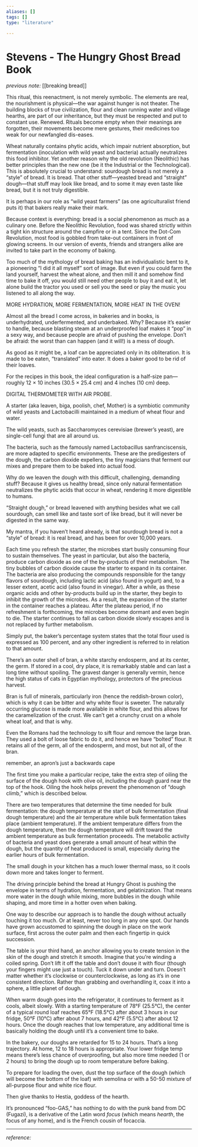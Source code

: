 ```yaml
---
aliases: []
tags: []
type: "literature"

---
```


# Stevens - The Hungry Ghost Bread Book

_previous note:_ [[breaking bread]]

This ritual, this reenactment, is not merely symbolic. The elements are real, the nourishment is physical—the war against hunger is not theater. The building blocks of true civilization, flour and clean running water and village hearths, are part of our inheritance, but they must be respected and put to constant use. Renewed. Rituals become empty when their meanings are forgotten, their movements become mere gestures, their medicines too weak for our newfangled dis-eases.


Wheat naturally contains phytic acids, which impair nutrient absorption, but fermentation (inoculation with wild yeast and bacteria) actually neutralizes this food inhibitor. Yet another reason why the old revolution (Neolithic) has better principles than the new one (be it the Industrial or the Technological). This is absolutely crucial to understand: sourdough bread is not merely a “style” of bread. It is bread. That other stuff—yeasted bread and “straight” dough—that stuff may look like bread, and to some it may even taste like bread, but it is not truly digestible.


It is perhaps in our role as “wild yeast farmers” (as one agriculturalist friend puts it) that bakers really make their mark.


Because context is everything: bread is a social phenomenon as much as a culinary one. Before the Neolithic Revolution, food was shared strictly within a tight kin structure around the campfire or in a tent. Since the Dot-Com Revolution, most food is gobbled from take-out containers in front of glowing screens. In our version of events, friends and strangers alike are invited to take part in the economy of baking.


Too much of the mythology of bread baking has an individualistic bent to it, a pioneering “I did it all myself” sort of image. But even if you could farm the land yourself, harvest the wheat alone, and then mill it and somehow find time to bake it off, you would still need other people to buy it and eat it, let alone build the tractor you used or sell you the seed or play the music you listened to all along the way.


MORE HYDRATION, MORE FERMENTATION, MORE HEAT IN THE OVEN!


Almost all the bread I come across, in bakeries and in books, is underhydrated, underfermented, and underbaked. Why? Because it’s easier to handle, because blasting steam at an underproofed loaf makes it “pop” in a sexy way, and because people are afraid of pushing the envelope. Don’t be afraid: the worst than can happen (and it will!) is a mess of dough.


As good as it might be, a loaf can be appreciated only in its obliteration. It is made to be eaten, “translated” into eater. It does a baker good to be rid of their loaves. 


For the recipes in this book, the ideal configuration is a half-size pan—roughly 12 × 10 inches (30.5 × 25.4 cm) and 4 inches (10 cm) deep.


DIGITAL THERMOMETER WITH AIR PROBE.


A starter (aka leaven, biga, poolish, chef, Mother) is a symbiotic community of wild yeasts and Lactobacilli maintained in a medium of wheat flour and water.


The wild yeasts, such as Saccharomyces cerevisiae (brewer’s yeast), are single-cell fungi that are all around us.


The bacteria, such as the famously named Lactobacillus sanfranciscensis, are more adapted to specific environments. These are the predigesters of the dough, the carbon dioxide expellers, the tiny magicians that ferment our mixes and prepare them to be baked into actual food.


Why do we leaven the dough with this difficult, challenging, demanding stuff? Because it gives us healthy bread, since only natural fermentation neutralizes the phytic acids that occur in wheat, rendering it more digestible to humans.


“Straight dough,” or bread leavened with anything besides what we call sourdough, can smell like and taste sort of like bread, but it will never be digested in the same way.


My mantra, if you haven’t heard already, is that sourdough bread is not a “style” of bread: it is real bread, and has been for over 10,000 years.


Each time you refresh the starter, the microbes start busily consuming flour to sustain themselves. The yeast in particular, but also the bacteria, produce carbon dioxide as one of the by-products of their metabolism. The tiny bubbles of carbon dioxide cause the starter to expand in its container. The bacteria are also producing the compounds responsible for the tangy flavors of sourdough, including lactic acid (also found in yogurt) and, to a lesser extent, acetic acid (also found in vinegar). After a while, as these organic acids and other by-products build up in the starter, they begin to inhibit the growth of the microbes. As a result, the expansion of the starter in the container reaches a plateau. After the plateau period, if no refreshment is forthcoming, the microbes become dormant and even begin to die. The starter continues to fall as carbon dioxide slowly escapes and is not replaced by further metabolism.


Simply put, the baker’s percentage system states that the total flour used is expressed as 100 percent, and any other ingredient is referred to in relation to that amount.


There’s an outer shell of bran, a white starchy endosperm, and at its center, the germ. If stored in a cool, dry place, it is remarkably stable and can last a long time without spoiling. The gravest danger is generally vermin, hence the high status of cats in Egyptian mythology, protectors of the precious harvest.


Bran is full of minerals, particularly iron (hence the reddish-brown color), which is why it can be bitter and why white flour is sweeter. The naturally occurring glucose is made more available in white flour, and this allows for the caramelization of the crust. We can’t get a crunchy crust on a whole wheat loaf, and that is why.


Even the Romans had the technology to sift flour and remove the large bran. They used a bolt of loose fabric to do it, and hence we have “bolted” flour. It retains all of the germ, all of the endosperm, and most, but not all, of the bran.


remember, an apron’s just a backwards cape


The first time you make a particular recipe, take the extra step of oiling the surface of the dough hook with olive oil, including the dough guard near the top of the hook. Oiling the hook helps prevent the phenomenon of “dough climb,” which is described below.


There are two temperatures that determine the time needed for bulk fermentation: the dough temperature at the start of bulk fermentation (final dough temperature) and the air temperature while bulk fermentation takes place (ambient temperature). If the ambient temperature differs from the dough temperature, then the dough temperature will drift toward the ambient temperature as bulk fermentation proceeds. The metabolic activity of bacteria and yeast does generate a small amount of heat within the dough, but the quantity of heat produced is small, especially during the earlier hours of bulk fermentation.


The small dough in your kitchen has a much lower thermal mass, so it cools down more and takes longer to ferment.


The driving principle behind the bread at Hungry Ghost is pushing the envelope in terms of hydration, fermentation, and gelatinization. That means more water in the dough while mixing, more bubbles in the dough while shaping, and more time in a hotter oven when baking.


One way to describe our approach is to handle the dough without actually touching it too much. Or at least, never too long in any one spot. Our hands have grown accustomed to spinning the dough in place on the work surface, first across the outer palm and then each fingertip in quick succession.


The table is your third hand, an anchor allowing you to create tension in the skin of the dough and stretch it smooth. Imagine that you’re winding a coiled spring. Don’t lift it off the table and don’t douse it with flour (though your fingers might use just a touch). Tuck it down under and turn. Doesn’t matter whether it’s clockwise or counterclockwise, as long as it’s in one consistent direction. Rather than grabbing and overhandling it, coax it into a sphere, a little planet of dough.


When warm dough goes into the refrigerator, it continues to ferment as it cools, albeit slowly. With a starting temperature of 78°F (25.5°C), the center of a typical round loaf reaches 65°F (18.5°C) after about 3 hours in our fridge, 50°F (10°C) after about 7 hours, and 42°F (5.5°C) after about 12 hours. Once the dough reaches that low temperature, any additional time is basically holding the dough until it’s a convenient time to bake.


In the bakery, our doughs are retarded for 15 to 24 hours. That’s a long trajectory. At home, 12 to 18 hours is appropriate. Your lower fridge temp means there’s less chance of overproofing, but also more time needed (1 or 2 hours) to bring the dough up to room temperature before baking.


To prepare for loading the oven, dust the top surface of the dough (which will become the bottom of the loaf) with semolina or with a 50-50 mixture of all-purpose flour and white rice flour.


Then give thanks to Hestia, goddess of the hearth.


It’s pronounced “foo-GAS,” has nothing to do with the punk band from DC (Fugazi), is a derivative of the Latin word _focus_ (which means _hearth_, the focus of any home), and is the French cousin of focaccia.

---
_reference:_ 